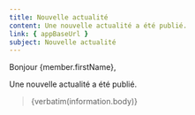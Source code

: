 ```yaml
---
title: Nouvelle actualité
content: Une nouvelle actualité a été publié.
link: { appBaseUrl }
subject: Nouvelle actualité
---
```


Bonjour {member.firstName},

Une nouvelle actualité a été publié.

> {verbatim(information.body)}

